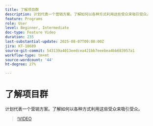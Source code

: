 ```yaml
---
title: 了解项目群
description: 计划代表一个营销方案。了解如何以各种方式利用这些受众来吸引受众。
feature: Programs
role: User
level: Beginner, Intermediate
doc-type: Feature Video
duration: 235
last-substantial-update: 2025-08-07T00:00:00Z
jira: KT-18689
source-git-commit: 543139a4013eedcea421bb7eeebea4bb683957a1
workflow-type: tm+mt
source-wordcount: '44'
ht-degree: 27%

---
```



# 了解项目群

计划代表一个营销方案。了解如何以各种方式利用这些受众来吸引受众。

>[!VIDEO](https://video.tv.adobe.com/v/3470497/?learn=on&enablevpops&captions=chi_hans)
